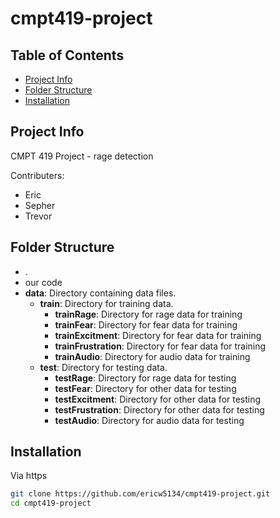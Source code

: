 # cmpt419-project

## Table of Contents

- [Project Info](#project-info)
- [Folder Structure](#folder-structure)
- [Installation](#installation)

## Project Info
CMPT 419 Project - rage detection 

Contributers:
- Eric
- Sepher
- Trevor

## Folder Structure
- .
- our code
- **data**: Directory containing data files.
  - **train**: Directory for training data.
    - **trainRage**: Directory for rage data for training
    - **trainFear**: Directory for fear data for training
    - **trainExcitment**: Directory for fear data for training
    - **trainFrustration**: Directory for fear data for training
    - **trainAudio**: Directory for audio data for training
  - **test**: Directory for testing data.
    - **testRage**: Directory for rage data for testing
    - **testFear**: Directory for other data for testing
    - **testExcitment**: Directory for other data for testing
    - **testFrustration**: Directory for other data for testing
    - **testAudio**: Directory for audio data for testing

## Installation
Via https
```bash
git clone https://github.com/ericw5134/cmpt419-project.git
cd cmpt419-project
```